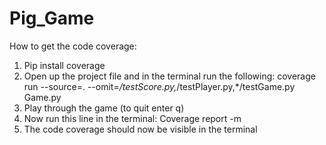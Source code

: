 # Pig_Game

How to get the code coverage: 
1.	Pip install coverage
2.	Open up the project file and in the terminal run the following: coverage run --source=. --omit=*/testScore.py,*/testPlayer.py,*/testGame.py Game.py
3.	Play through the game (to quit enter q)
4.	Now run this line in the terminal: 	Coverage report -m   
5.	The code coverage should now be visible in the terminal
